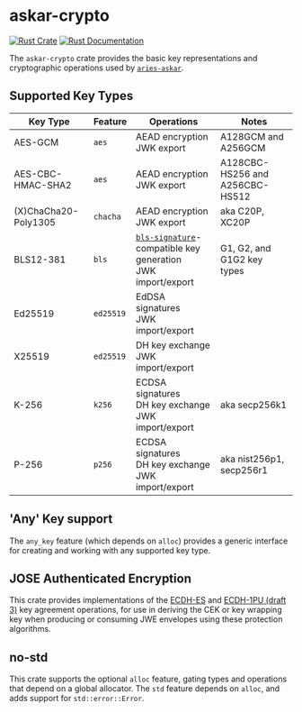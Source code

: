 # askar-crypto

[![Rust Crate](https://img.shields.io/crates/v/askar-crypto.svg)](https://crates.io/crates/askar-crypto)
[![Rust Documentation](https://docs.rs/aries-askar/badge.svg)](https://docs.rs/aries-askar)

The `askar-crypto` crate provides the basic key representations and cryptographic operations used by [`aries-askar`](https://github.com/hyperledger/aries-askar).

## Supported Key Types

| Key Type             | Feature   | Operations                                                                                                                     | Notes                           |
| -------------------- | --------- | ------------------------------------------------------------------------------------------------------------------------------ | ------------------------------- |
| AES-GCM              | `aes`     | AEAD encryption<br>JWK export                                                                                                  | A128GCM and A256GCM             |
| AES-CBC-HMAC-SHA2    | `aes`     | AEAD encryption<br>JWK export                                                                                                  | A128CBC-HS256 and A256CBC-HS512 |
| (X)ChaCha20-Poly1305 | `chacha`  | AEAD encryption<br>JWK export                                                                                                  | aka C20P, XC20P                 |
| BLS12-381            | `bls`     | [`bls-signature`](https://tools.ietf.org/html/draft-irtf-cfrg-bls-signature-04)-compatible key generation<br>JWK import/export | G1, G2, and G1G2 key types      |
| Ed25519              | `ed25519` | EdDSA signatures<br>JWK import/export                                                                                          |                                 |
| X25519               | `ed25519` | DH key exchange<br>JWK import/export                                                                                           |                                 |
| K-256                | `k256`    | ECDSA signatures<br>DH key exchange<br>JWK import/export                                                                       | aka secp256k1                   |
| P-256                | `p256`    | ECDSA signatures<br>DH key exchange<br>JWK import/export                                                                       | aka nist256p1, secp256r1        |

## 'Any' Key support

The `any_key` feature (which depends on `alloc`) provides a generic interface for creating and working with any supported key type.

## JOSE Authenticated Encryption

This crate provides implementations of the [ECDH-ES](https://tools.ietf.org/html/rfc7518#section-4.6) and [ECDH-1PU (draft 3)](https://tools.ietf.org/html/draft-madden-jose-ecdh-1pu-03) key agreement operations, for use in deriving the CEK or key wrapping key when producing or consuming JWE envelopes using these protection algorithms.

## no-std

This crate supports the optional `alloc` feature, gating types and operations that depend on a global allocator. The `std` feature depends on `alloc`, and adds support for `std::error::Error`.
